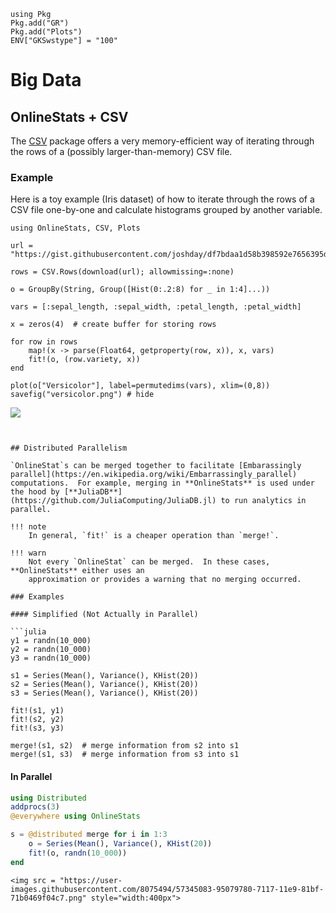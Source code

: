 ```@setup bigdata
using Pkg
Pkg.add("GR")
Pkg.add("Plots")
ENV["GKSwstype"] = "100"
```

# Big Data

## OnlineStats + CSV

The [CSV](https://github.com/JuliaData/CSV.jl) package offers a very memory-efficient way of iterating
through the rows of a (possibly larger-than-memory) CSV file.

### Example

Here is a toy example (Iris dataset) of how to iterate through the rows of a CSV file one-by-one
and calculate histograms grouped by another variable.

```@example bigdata
using OnlineStats, CSV, Plots

url = "https://gist.githubusercontent.com/joshday/df7bdaa1d58b398592e7656395de6335/raw/5a1c83f498f8ca7e25ff2372340e44b3389be9b1/iris.csv"

rows = CSV.Rows(download(url); allowmissing=:none)

o = GroupBy(String, Group([Hist(0:.2:8) for _ in 1:4]...))

vars = [:sepal_length, :sepal_width, :petal_length, :petal_width]

x = zeros(4)  # create buffer for storing rows

for row in rows
    map!(x -> parse(Float64, getproperty(row, x)), x, vars)
    fit!(o, (row.variety, x))
end

plot(o["Versicolor"], label=permutedims(vars), xlim=(0,8))
savefig("versicolor.png") # hide
```

![](versicolor.png)
```


## Distributed Parallelism

`OnlineStat`s can be merged together to facilitate [Embarassingly parallel](https://en.wikipedia.org/wiki/Embarrassingly_parallel) computations.  For example, merging in **OnlineStats** is used under the hood by [**JuliaDB**](https://github.com/JuliaComputing/JuliaDB.jl) to run analytics in parallel.

!!! note
    In general, `fit!` is a cheaper operation than `merge!`.

!!! warn
    Not every `OnlineStat` can be merged.  In these cases, **OnlineStats** either uses an
    approximation or provides a warning that no merging occurred.

### Examples

#### Simplified (Not Actually in Parallel)

```julia
y1 = randn(10_000)
y2 = randn(10_000)
y3 = randn(10_000)

s1 = Series(Mean(), Variance(), KHist(20))
s2 = Series(Mean(), Variance(), KHist(20))
s3 = Series(Mean(), Variance(), KHist(20))

fit!(s1, y1)
fit!(s2, y2)
fit!(s3, y3)

merge!(s1, s2)  # merge information from s2 into s1
merge!(s1, s3)  # merge information from s3 into s1
```

#### In Parallel

```julia
using Distributed
addprocs(3)
@everywhere using OnlineStats

s = @distributed merge for i in 1:3
    o = Series(Mean(), Variance(), KHist(20))
    fit!(o, randn(10_000))
end
```

```@raw html
<img src = "https://user-images.githubusercontent.com/8075494/57345083-95079780-7117-11e9-81bf-71b0469f04c7.png" style="width:400px">
```